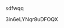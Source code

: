 sdfwqq











































































3in6eLYNqr8uDFOQX
